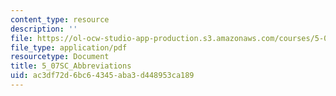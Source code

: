 ```yaml
---
content_type: resource
description: ''
file: https://ol-ocw-studio-app-production.s3.amazonaws.com/courses/5-07sc-biological-chemistry-i-fall-2013/ac3df72d6bc64345aba3d448953ca189_5_07SC_Abbreviations.pdf
file_type: application/pdf
resourcetype: Document
title: 5_07SC_Abbreviations
uid: ac3df72d-6bc6-4345-aba3-d448953ca189
---
```

